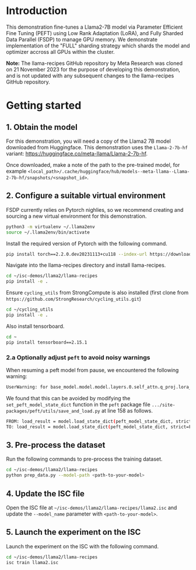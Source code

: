 # Introduction
This demonstration fine-tunes a Llama2-7B model via Parameter Efficient Fine Tuning (PEFT) using Low Rank Adaptation (LoRA), and Fully Sharded Data Parallel (FSDP) to manage GPU memory. We demonstrate implementation of the "FULL" sharding strategy which shards the model and optimizer accross all GPUs within the cluster.

**Note:** The llama-recipes GitHub repository by Meta Research was cloned on 21 November 2023 for the purpose of developing this demonstration, and is not updated with any subsequent changes to the llama-recipes GitHub repository.

# Getting started
## 1. Obtain the model
For this demonstration, you will need a copy of the Llama2 7B model downloaded from Huggingface. This demonstration uses the `Llama-2-7b-hf` variant: https://huggingface.co/meta-llama/Llama-2-7b-hf.

Once downloaded, make a note of the path to the pre-trained model, for example `<local_path>/.cache/huggingface/hub/models--meta-llama--Llama-2-7b-hf/snapshots/<snapshot_id>`.

## 2. Configure a suitable virtual environment
FSDP currently relies on Pytorch nighlies, so we recommend creating and sourcing a new virtual environment for this demonstration.

```bash
python3 -m virtualenv ~/.llama2env
source ~/.llama2env/bin/activate
```

Install the required version of Pytorch with the following command.

```bash
pip install torch==2.2.0.dev20231113+cu118 --index-url https://download.pytorch.org/whl/nightly/cu118
```

Navigate into the llama-recipes directory and install llama-recipes.

```bash
cd ~/isc-demos/llama2/llama-recipes
pip install -e .
```

Ensure `cycling_utils` from StrongCompute is also installed (first clone from `https://github.com/StrongResearch/cycling_utils.git`)

```bash
cd ~/cycling_utils
pip install -e .
```

Also install tensorboard.

```bash
cd ~
pip install tensorboard==2.15.1
```

### 2.a Optionally adjust `peft` to avoid noisy warnings
When resuming a peft model from pause, we encountered the following warning: 
```bash
UserWarning: for base_model.model.model.layers.0.self_attn.q_proj.lora_A.default.weight: copying from a non-meta parameter in the checkpoint to a meta parameter in the current model, which is a no-op. (Did you mean to pass `assign=True` to assign items in the state dictionary to their corresponding key in the module instead of copying them in place?)
```
We found that this can be avoided by modifying the `set_peft_model_state_dict` function in the `peft` package file `.../site-packages/peft/utils/save_and_load.py` at line 158 as follows.
```bash
FROM: load_result = model.load_state_dict(peft_model_state_dict, strict=False)
TO: load_result = model.load_state_dict(peft_model_state_dict, strict=False, assign=True)
```

## 3. Pre-process the dataset
Run the following commands to pre-process the training dataset.

```bash
cd ~/isc-demos/llama2/llama-recipes
python prep_data.py --model-path <path-to-your-model>
```

## 4. Update the ISC file
Open the ISC file at `~/isc-demos/llama2/llama-recipes/llama2.isc` and update the `--model_name` parameter with `<path-to-your-model>`.

## 5. Launch the experiment on the ISC
Launch the experiment on the ISC with the following command.

```bash
cd ~/isc-demos/llama2/llama-recipes
isc train llama2.isc
```